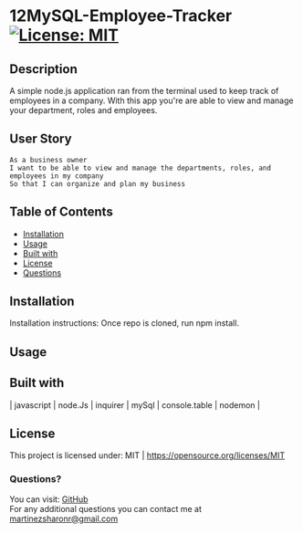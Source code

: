 # 12MySQL-Employee-Tracker   [![License: MIT](https://img.shields.io/badge/License-MIT-yellow.svg)](https://opensource.org/licenses/MIT)

## Description
A simple node.js application ran from the terminal used to keep track of employees in a company.
With this app you're are able to view and manage your department, roles and employees. 

 ## User Story
```
As a business owner
I want to be able to view and manage the departments, roles, and employees in my company
So that I can organize and plan my business
```
## Table of Contents

  * [Installation](#Installation)
  * [Usage](#Usage)
  * [Built with](#Built-with)
  * [License](#License)
  * [Questions](#Questions)
  
 ## Installation
  Installation instructions: Once repo is cloned, run npm install. 
  
  ## Usage 

  ## Built with
| javascript | node.Js | inquirer | mySql | console.table | nodemon |

  ## License 
  This project is licensed under: MIT | https://opensource.org/licenses/MIT
  
  ### Questions?
  You can visit: [GitHub](https://github.com/Sharon1106)  
  For any additional questions you can contact me at martinezsharonr@gmail.com
